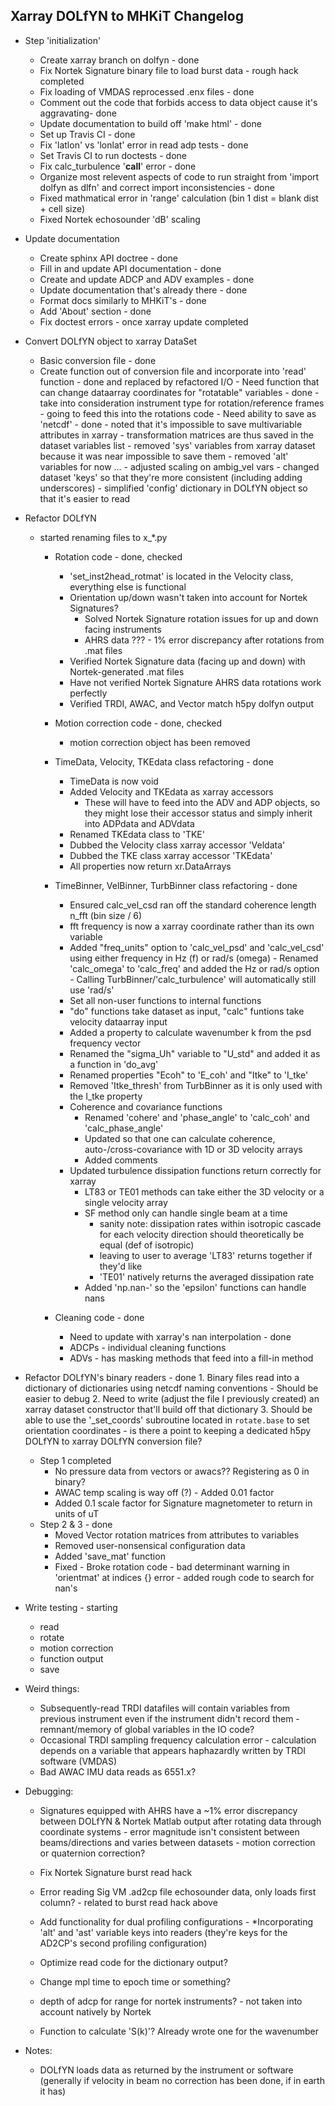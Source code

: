 Xarray DOLfYN to MHKiT Changelog
------------------------------------------
- Step 'initialization'
	- Create xarray branch on dolfyn - done
	- Fix Nortek Signature binary file to load burst data - rough hack completed
	- Fix loading of VMDAS reprocessed .enx files - done
	- Comment out the code that forbids access to data object cause it's aggravating- done
	- Update documentation to build off 'make html' - done
	- Set up Travis CI - done
	- Fix 'latlon' vs 'lonlat' error in read adp tests - done
	- Set Travis CI to run doctests - done
	- Fix calc_turbulence '__call__' error - done
	- Organize most relevent aspects of code to run straight from 'import dolfyn as dlfn' and correct import inconsistencies - done
	- Fixed mathmatical error in 'range' calculation (bin 1 dist = blank dist + cell size)
	- Fixed Nortek echosounder 'dB' scaling


- Update documentation
	- Create sphinx API doctree - done
	- Fill in and update API documentation - done
	- Create and update ADCP and ADV examples - done
	- Update documentation that's already there - done
	- Format docs similarly to MHKiT's - done
	- Add 'About' section - done
	- Fix doctest errors - once xarray update completed
	
- Convert DOLfYN object to xarray DataSet
	- Basic conversion file - done
	- Create function out of conversion file and incorporate into 'read' function - done and replaced by refactored I/O
			- Need function that can change dataarray coordinates for "rotatable" variables - done
				- take into consideration instrument type for rotation/reference frames
				- going to feed this into the rotations code
			- Need ability to save as 'netcdf' - done
				- noted that it's impossible to save multivariable attributes in xarray
				- transformation matrices are thus saved in the dataset variables list
			- removed 'sys' variables from xarray dataset because it was near impossible to save them
			- removed 'alt' variables for now ...
			- adjusted scaling on ambig_vel vars
			- changed dataset 'keys' so that they're more consistent (including adding underscores)
			- simplified 'config' dictionary in DOLfYN object so that it's easier to read
	
- Refactor DOLfYN
	- started renaming files to x_*.py
		- Rotation code - done, checked
			- 'set_inst2head_rotmat' is located in the Velocity class, everything else is functional
			- Orientation up/down wasn't taken into account for Nortek Signatures?
				- Solved Nortek Signature rotation issues for up and down facing instruments
				- AHRS data ??? - 1% error discrepancy after rotations from .mat files
			- Verified Nortek Signature data (facing up and down) with Nortek-generated .mat files
			- Have not verified Nortek Signature AHRS data rotations work perfectly
			- Verified TRDI, AWAC, and Vector match h5py dolfyn output
				
		- Motion correction code - done, checked
			- motion correction object has been removed
			
		- TimeData, Velocity, TKEdata class refactoring - done
			- TimeData is now void
			- Added Velocity and TKEdata as xarray accessors
				- These will have to feed into the ADV and ADP objects, so they might lose their accessor status and simply inherit into ADPdata and ADVdata
			- Renamed TKEdata class to 'TKE'
			- Dubbed the Velocity class xarray accessor 'Veldata'
			- Dubbed the TKE class xarray accessor 'TKEdata'
			- All properties now return xr.DataArrays
			
		- TimeBinner, VelBinner, TurbBinner class refactoring - done
			- Ensured calc_vel_csd ran off the standard coherence length n_fft (bin size / 6)
			- fft frequency is now a xarray coordinate rather than its own variable
			- Added "freq_units" option to 'calc_vel_psd' and 'calc_vel_csd' using either frequency in Hz (f) or rad/s (omega)
					- Renamed 'calc_omega' to 'calc_freq' and added the Hz or rad/s option
					- Calling TurbBinner/'calc_turbulence' will automatically still use 'rad/s'
			- Set all non-user functions to internal functions
			- "do" functions take dataset as input, "calc" funtions take velocity dataarray input
			- Added a property to calculate wavenumber k from the psd frequency vector
			- Renamed the "sigma_Uh" variable to "U_std" and added it as a function in 'do_avg'
			- Renamed properties "Ecoh" to 'E_coh' and "Itke" to 'I_tke'
			- Removed 'Itke_thresh' from TurbBinner as it is only used with the I_tke property
			- Coherence and covariance functions
				- Renamed 'cohere' and 'phase_angle' to 'calc_coh' and 'calc_phase_angle'
				- Updated so that one can calculate coherence, auto-/cross-covariance with 1D or 3D velocity arrays
				- Added comments
			- Updated turbulence dissipation functions return correctly for xarray
				- LT83 or TE01 methods can take either the 3D velocity or a single velocity array
				- SF method only can handle single beam at a time
					- sanity note: dissipation rates within isotropic cascade for each velocity direction should theoretically be equal (def of isotropic)
					- leaving to user to average 'LT83' returns together if they'd like
					- 'TE01' natively returns the averaged dissipation rate
				- Added 'np.nan-' so the 'epsilon' functions can handle nans

		- Cleaning code - done
			- Need to update with xarray's nan interpolation - done
			- ADCPs - individual cleaning functions
			- ADVs - has masking methods that feed into a fill-in method
			
- Refactor DOLfYN's binary readers - done
		1. Binary files read into a dictionary of dictionaries using netcdf naming conventions
			- Should be easier to debug
		2. Need to write (adjust the file I previously created) an xarray dataset constructor that'll build off that dictionary
		3. Should be able to use the '_set_coords' subroutine located in `rotate.base` to set orientation coordinates
		- is there a point to keeping a dedicated h5py DOLfYN to xarray DOLfYN conversion file?
	- Step 1 completed
		- No pressure data from vectors or awacs?? Registering as 0 in binary?
		- AWAC temp scaling is way off (?) - Added 0.01 factor
		- Added 0.1 scale factor for Signature magnetometer to return in units of uT
	- Step 2 & 3 - done
		- Moved Vector rotation matrices from attributes to variables
		- Removed user-nonsensical configuration data
		- Added 'save_mat' function
		- Fixed - Broke rotation code - bad determinant warning in 'orientmat' at indices {} error - added rough code to search for nan's

- Write testing - starting
	- read
	- rotate
	- motion correction
	- function output
	- save
	

- Weird things:
	- Subsequently-read TRDI datafiles will contain variables from previous instrument even if the instrument didn't record them - remnant/memory of global variables in the IO code?
	- Occasional TRDI sampling frequency calculation error - calculation depends on a variable that appears haphazardly written by TRDI software (VMDAS)
	- Bad AWAC IMU data reads as 6551.x?

- Debugging:
	- Signatures equipped with AHRS have a ~1% error discrepancy between DOLfYN & Nortek Matlab output after rotating data through coordinate systems - error magnitude isn't consistent between beams/directions and varies between datasets - motion correction or quaternion correction?
	- Fix Nortek Signature burst read hack
	- Error reading Sig VM .ad2cp file echosounder data, only loads first column? - related to burst read hack above
	- Add functionality for dual profiling configurations - *Incorporating 'alt' and 'ast' variable keys into readers (they're keys for the AD2CP's second profiling configuration)
	
	- Optimize read code for the dictionary output?
	- Change mpl time to epoch time or something?
	- depth of adcp for range for nortek instruments? - not taken into account natively by Nortek
	- Function to calculate 'S(k)'? Already wrote one for the wavenumber

- Notes:
	- DOLfYN loads data as returned by the instrument or software (generally if velocity in beam no correction has been done, if in earth it has)

	
	